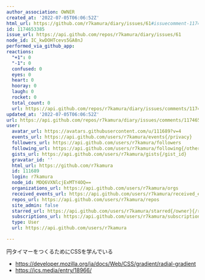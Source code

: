 ```yaml
---
author_association: OWNER
created_at: '2022-07-05T06:06:52Z'
html_url: https://github.com/r7kamura/diary/issues/61#issuecomment-1174653385
id: 1174653385
issue_url: https://api.github.com/repos/r7kamura/diary/issues/61
node_id: IC_kwDOHTcevs5GA8nJ
performed_via_github_app: 
reactions:
  "+1": 0
  "-1": 0
  confused: 0
  eyes: 0
  heart: 0
  hooray: 0
  laugh: 0
  rocket: 0
  total_count: 0
  url: https://api.github.com/repos/r7kamura/diary/issues/comments/1174653385/reactions
updated_at: '2022-07-05T06:06:52Z'
url: https://api.github.com/repos/r7kamura/diary/issues/comments/1174653385
user:
  avatar_url: https://avatars.githubusercontent.com/u/111689?v=4
  events_url: https://api.github.com/users/r7kamura/events{/privacy}
  followers_url: https://api.github.com/users/r7kamura/followers
  following_url: https://api.github.com/users/r7kamura/following{/other_user}
  gists_url: https://api.github.com/users/r7kamura/gists{/gist_id}
  gravatar_id: ''
  html_url: https://github.com/r7kamura
  id: 111689
  login: r7kamura
  node_id: MDQ6VXNlcjExMTY4OQ==
  organizations_url: https://api.github.com/users/r7kamura/orgs
  received_events_url: https://api.github.com/users/r7kamura/received_events
  repos_url: https://api.github.com/users/r7kamura/repos
  site_admin: false
  starred_url: https://api.github.com/users/r7kamura/starred{/owner}{/repo}
  subscriptions_url: https://api.github.com/users/r7kamura/subscriptions
  type: User
  url: https://api.github.com/users/r7kamura

---
```

円タイマーをつくるためにCSSを学んでいる

- https://developer.mozilla.org/ja/docs/Web/CSS/gradient/radial-gradient
- https://ics.media/entry/18966/